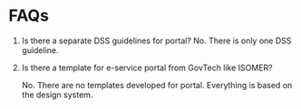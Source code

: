 # FAQs

1. Is there a separate DSS guidelines for portal?
   No.
   There is only one DSS guideline.

2. Is there a template for e-service portal from GovTech like ISOMER?

   No. There are no templates developed for portal. Everything is based on the design system.
